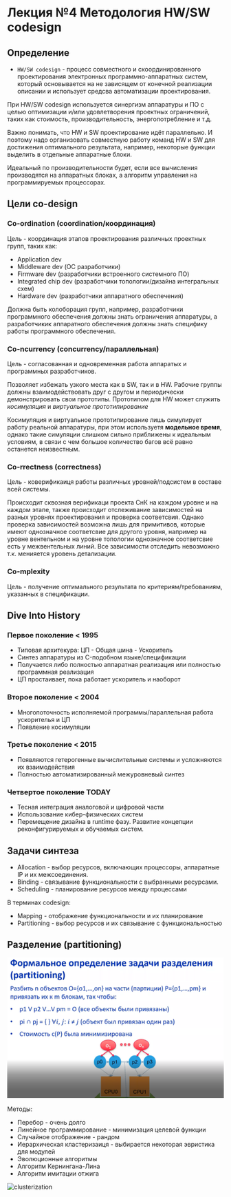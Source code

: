 # Лекция №4 Методология HW/SW codesign

## Определение

* `HW/SW codesign` - процесс совместного и скоординированного проектирования электронных программно-аппаратных систем, который основывается на не зависящем от конечной реализации описании и использует средсва автоматизации проектирования.

При HW/SW codesign используется синергизм аппаратуры и ПО с целью оптимизации и/или удовлетворения проектных ограничений, таких как стоимость, производительность, энергопотребление и т.д.

Важно понимать, что HW и SW проектирование идёт параллельно. И поэтому надо организовать совместную работу команд HW и SW для достижения оптимального результата, например, некоторые функции выделить в отдельные аппаратные блоки.

Идеальный по производительности будет, если все вычисления производятся на аппаратных блоках, а алгоритм управления на программируемых процессорах.

## Цели co-design

### Co-ordination (coordination/координация)

Цель - координация этапов проектирования различных проектных групп, таких как:
* Application dev
* Middleware dev (ОС разработчики)
* Firmware dev (разработчики встроенного системного ПО)
* Integrated chip dev (разработчики топологии/дизайна интегральных схем)
* Hardware dev (разработчики аппаратного обеспечения)

Должна быть колоборация групп, например, разработчики программного обеспечения должны знать ограничения аппаратуры, а разработчикик аппаратного обеспечения должны знать специфику работы программного обеспечения.

### Co-ncurrency (concurrency/параллельная)

Цель - согласованная и одновременная работа аппаратых и программных разработчиков.

Позволяет избежать узкого места как в SW, так и в HW. Рабочие группы должны взаимодействовать друг с другом и периодически демонстрировать свои прототипы. Прототипом для HW может служить *косимуляция* и *виртуальное прототипирование*

Косимуляция и виртуальное прототипирование лишь симулирует работу реальной аппаратуры, при этом используетя **модельное время**, однако такие симуляции слишком сильно приближены к идеальным условиям, в связи с чем большое количество багов всё равно останется неизвестным.

### Co-rrectness (correctness)

Цель - коверификаиця работы различных уровней/подсистем в составе всей системы.

Происходит сквозная верификаци проекта СнК на каждом уровне и на каждом этапе, также происходит отслеживание зависимостей на разных уровнях проектирования и проверка соответсвия. Однако проверка зависимостей возможна лишь для примитивов, которые имеют однозначное соответсвие для другого уровня, например на уровне вентельном и на уровне топологии однозначное соответсвие есть у межвентельных линий. Все зависимости отследить невозможно т.к. менияется уровень детализации.

### Co-mplexity

Цель - получение оптимального результата по критериям/требованиям, указанных в спецификации.

## Dive Into History

### Первое поколение < 1995
* Типовая архитекура: ЦП - Общая шина - Ускоритель
* Синтез аппаратуры из C-подобном языке/спецификации
* Получается либо полностью аппаратная реализация или полностью программная реализация
* ЦП простаивает, пока работает ускоритель и наоборот

### Второе поколение < 2004
* Многопоточность исполняемой программы/параллельная работа ускорителья и ЦП
* Появление косимуляции

### Третье поколение < 2015
* Появляются гетерогенные вычислительные системы и усложняются их взаимодействия
* Полностью автоматизированный межуровневый синтез

### Четвертое поколение TODAY
* Тесная интеграция аналоговой и цифровой части
* Использование кибер-физических систем
* Перемещение дизайна в runtime фазу. Развитие концепции реконфигурируемых и обучаемых систем.

## Задачи синтеза

* Allocation - выбор ресурсов, включающих процессоры, аппаратные IP и их межсоединения.
* Binding - связывание функциональности с выбранными ресурсами.
* Scheduling - планирование ресурсов между процессами

В терминах codesign:
* Mapping - отображение функциональности и их планирование
* Partitioning - выбор ресурсов и их связывание с функциональностью

## Разделение (partitioning)

![partitioning](resources/partitioning.PNG)

Методы:
* Перебор - очень долго
* Линейное программирование - минимизация целевой функции
* Случайное отображение - рандом
* Иерархическая кластеризаиця - выбирается некоторая эвристика для модулей
* Эволюционные алгоритмы
* Алгоритм Кернингана-Лина
* Алгоритм имитации отжига

![clusterization](resoruces/clusterization.PNG)
